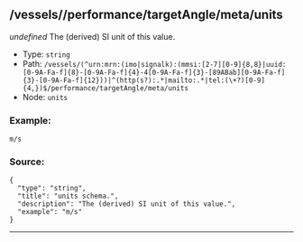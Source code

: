 ## /vessels/<RegExp>/performance/targetAngle/meta/units

*undefined*
The (derived) SI unit of this value.

* Type: `string`
* Path: `/vessels/(^urn:mrn:(imo|signalk):(mmsi:[2-7][0-9]{8,8}|uuid:[0-9A-Fa-f]{8}-[0-9A-Fa-f]{4}-4[0-9A-Fa-f]{3}-[89ABab][0-9A-Fa-f]{3}-[0-9A-Fa-f]{12}))|^(http(s?):.*|mailto:.*|tel:(\+?)[0-9]{4,})$/performance/targetAngle/meta/units`
* Node: `units`

### Example:
```
m/s
```

### Source:
```
{
  "type": "string",
  "title": "units schema.",
  "description": "The (derived) SI unit of this value.",
  "example": "m/s"
}
```

---
